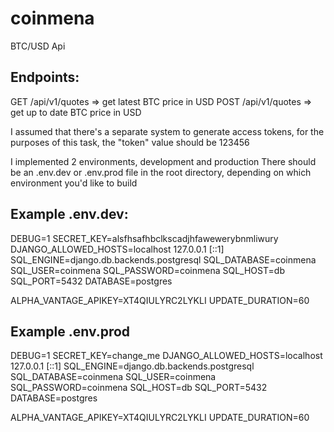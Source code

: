 # coinmena
BTC/USD Api

## Endpoints:
GET /api/v1/quotes => get latest BTC price in USD
POST /api/v1/quotes  => get up to date BTC price in USD

I assumed that there's a separate system to generate access tokens, for the purposes of this task, the "token" value should be 123456

I implemented 2 environments, development and production
There should be an .env.dev or .env.prod file in the root directory, depending on which environment you'd like to build


## Example .env.dev:

DEBUG=1
SECRET_KEY=alsfhsafhbclkscadjhfawewerybnmliwury
DJANGO_ALLOWED_HOSTS=localhost 127.0.0.1 [::1]
SQL_ENGINE=django.db.backends.postgresql
SQL_DATABASE=coinmena
SQL_USER=coinmena
SQL_PASSWORD=coinmena
SQL_HOST=db
SQL_PORT=5432
DATABASE=postgres

ALPHA_VANTAGE_APIKEY=XT4QIULYRC2LYKLI
UPDATE_DURATION=60


## Example .env.prod

DEBUG=1
SECRET_KEY=change_me
DJANGO_ALLOWED_HOSTS=localhost 127.0.0.1 [::1]
SQL_ENGINE=django.db.backends.postgresql
SQL_DATABASE=coinmena
SQL_USER=coinmena
SQL_PASSWORD=coinmena
SQL_HOST=db
SQL_PORT=5432
DATABASE=postgres

ALPHA_VANTAGE_APIKEY=XT4QIULYRC2LYKLI
UPDATE_DURATION=60
